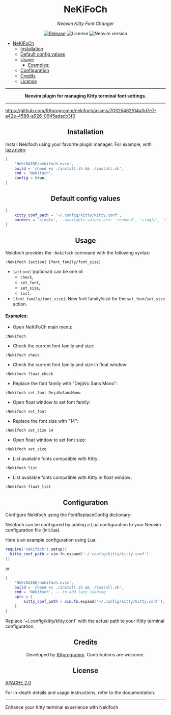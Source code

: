 <div align="center">

# NeKiFoCh
*Neovim Kitty Font Changer*

[![Release](https://github.com/NeViRAIDE/nekifoch.nvim/actions/workflows/release.yml/badge.svg)](https://github.com/NeViRAIDE/nekifoch.nvim/actions/workflows/ci.yml)
![License](https://img.shields.io/github/license/NeViRAIDE/nekifoch.nvim)
![Neovim version](https://img.shields.io/badge/Neovim-0.10-57A143?logo=neovim)

</div>

<!--toc:start-->
- [NeKiFoCh](#nekifoch)
  - [Installation](#installation)
  - [Default config values](#default-config-values)
  - [Usage](#usage)
      - [Examples:](#examples)
  - [Configuration](#configuration)
  - [Credits](#credits)
  - [License](#license)
<!--toc:end-->

---

<div align="center">

**Neovim plugin for managing Kitty terminal font settings.**

</div>

---

https://github.com/RAprogramm/nekifoch/assets/70325462/04a0d7e7-a42e-4588-a926-0945adacb3f0

<div align="center">

## Installation

</div>

Install Nekifoch using your favorite plugin manager. For example, with [lazy.nvim](https://github.com/folke/lazy.nvim):

```lua
{
    'NeViRAIDE/nekifoch.nvim',
    build = 'chmod +x ./install.sh && ./install.sh',
    cmd = 'Nekifoch',
    config = true,
}
```

<div align=center id='defaults'>

## Default config values

</div>

```lua
{
    kitty_conf_path = '~/.config/kitty/kitty.conf',
    borders = 'single', --available values are: 'rounded', 'single', 'double', 'shadow', 'solid', 'none'
}
```

<div align=center>

## Usage

</div>

Nekifoch provides the `:Nekifoch` command with the following syntax:

```vim
:Nekifoch [action] [font_family/font_size]
```

- `[action]` (optional) can be one of:
  - `check`,
  - `set_font`,
  - `set_size`,
  - `list`.
- `[font_family/font_size]`: New font family/size for the `set_font`/`set_size` action.

#### Examples:

- Open NeKiFoCh main menu:

```vim
:Nekifoch
```

- Check the current font family and size:
```vim
:Nekifoch check
```

- Check the current font family and size in float window:
```vim
:Nekifoch float_check
```

- Replace the font family with "DejaVu Sans Mono":
```vim
:Nekifoch set_font DejaVuSansMono
```

- Open float window to set font family:
```vim
:Nekifoch set_font
```

- Replace the font size with "14":
```vim
:Nekifoch set_size 14
```

- Open float window to set font size:
```vim
:Nekifoch set_size
```

- List available fonts compatible with Kitty:
```vim
:Nekifoch list
```

- List available fonts compatible with Kitty in float window:
```vim
:Nekifoch float_list
```

<div align="center">

## Configuration

</div>

Configure Nekifoch using the FontReplaceConfig dictionary:

Nekifoch can be configured by adding a Lua configuration to your Neovim configuration file (init.lua).

Here's an example configuration using Lua:

```lua
require('nekifoch').setup({
  kitty_conf_path = vim.fn.expand('~/.config/kitty/kitty.conf')
})
```

or

```lua
{
    'NeViRAIDE/nekifoch.nvim',
    build = 'chmod +x ./install.sh && ./install.sh',
    cmd = 'Nekifoch', -- to add lazy loading
    opts = {
        kitty_conf_path = vim.fn.expand('~/.config/kitty/kitty.conf'), -- your kitty config path
    }
}
```

Replace '~/.config/kitty/kitty.conf' with the actual path to your Kitty terminal configuration.

<div align="center">

## Credits

Developed by [RAprogramm](https://github.com/RAprogramm). Contributions are welcome.

</div>

<div align="center">

## License

</div>

[APACHE 2.0](https://github.com/NeViRAIDE/nekifoch.nvim/blob/main/LICENSE)

For in-depth details and usage instructions, refer to the documentation.

---

Enhance your Kitty terminal experience with Nekifoch

